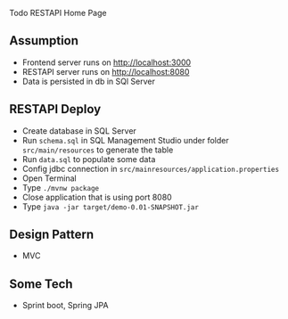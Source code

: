Todo RESTAPI Home Page

## Assumption

- Frontend server runs on <http://localhost:3000>
- RESTAPI server runs on <http://localhost:8080>
- Data is persisted in db in SQl Server

## RESTAPI Deploy
- Create database in SQL Server
- Run `schema.sql` in SQL Management Studio under folder `src/main/resources` to generate the table
- Run `data.sql` to populate some data
- Config jdbc connection in `src/mainresources/application.properties`
- Open Terminal
- Type `./mvnw package`
- Close application that is using port 8080
- Type `java -jar target/demo-0.01-SNAPSHOT.jar`

## Design Pattern
- MVC

## Some Tech
* Sprint boot, Spring JPA
